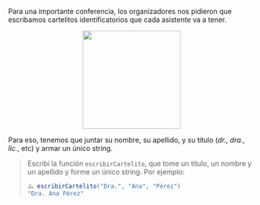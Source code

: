 Para una importante conferencia, los organizadores nos pidieron que escribamos cartelitos identificatorios que cada asistente va a tener. 

<div align="center">
<img width="200px" src="https://raw.githubusercontent.com/mumuki/mumuki-guia-javascript-practica-funciones-y-tipos-de-datos/master/assets/name_badge.png"></img>
</div>

Para eso, tenemos que juntar su nombre, su apellido, y su título (_dr._, _dra._, _lic._, etc) y armar un único string. 

> Escribí la función `escribirCartelito`, que tome un título, un nombre y un apellido y forme un único string. Por ejemplo: 
> 
> ```javascript
> ム escribirCartelito("Dra.", "Ana", "Pérez")
> "Dra. Ana Pérez"
> ```

